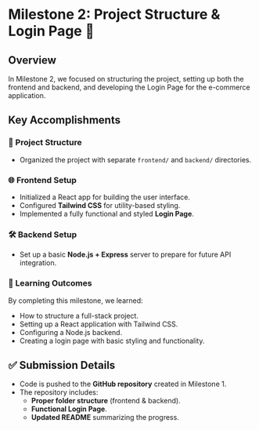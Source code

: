 # Milestone 2: Project Structure & Login Page 🚀  

## Overview  
In Milestone 2, we focused on structuring the project, setting up both the frontend and backend, and developing the Login Page for the e-commerce application.  

## Key Accomplishments  

### 📁 Project Structure  
- Organized the project with separate `frontend/` and `backend/` directories.  

### 🌐 Frontend Setup  
- Initialized a React app for building the user interface.  
- Configured **Tailwind CSS** for utility-based styling.  
- Implemented a fully functional and styled **Login Page**.  

### 🛠️ Backend Setup  
- Set up a basic **Node.js + Express** server to prepare for future API integration.  

### 🎯 Learning Outcomes  
By completing this milestone, we learned:  
- How to structure a full-stack project.  
- Setting up a React application with Tailwind CSS.  
- Configuring a Node.js backend.  
- Creating a login page with basic styling and functionality.  

## ✅ Submission Details  
- Code is pushed to the **GitHub repository** created in Milestone 1.  
- The repository includes:  
  - **Proper folder structure** (frontend & backend).  
  - **Functional Login Page**.  
  - **Updated README** summarizing the progress.  

